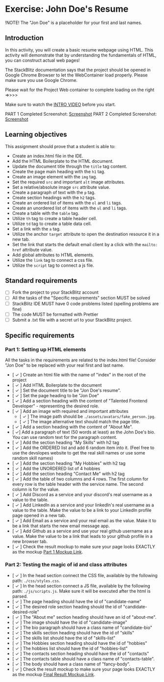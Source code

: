 # Exercise: John Doe's Resume

!NOTE! The "Jon Doe" is a placeholder for your first and last names.

## Introduction

In this activity, you will create a basic resume webpage using HTML. This activity will demonstrate that by understanding the fundamentals of HTML, you can construct actual web pages!

The StackBlitz documentation says that the project should be opened in Google Chrome Browser to let the WebContainer load properly. Please make sure you use Google Chrome.

Please wait for the Project Web container to complete loading on the right =>>>>

Make sure to watch the [INTRO VIDEO](https://www.loom.com/share/7dc80d1a15f74d718dba51ed8490cacd?sid=40bfa1ba-526c-49b2-993f-7822deb6f731) before you start.

PART 1 Completed Screenshot: [Screenshot](https://github.com/devslopes/html-jon-doe-resume-unsolved/blob/master/assets/images/p1-solved-mockup.png)
PART 2 Completed Screenshot: [Screenshot](https://github.com/devslopes/html-jon-doe-resume-unsolved/blob/master/assets/images/p2-solved-mockup.png)

## Learning objectives

This assignment should prove that a student is able to:

- Create an index.html file in the IDE.
- Add the HTML Boilerplate to the HTML document.
- Update the document title through the `title` tag content.
- Create the page main heading with the `h1` tag.
- Create an image element with the `img` tag.
- Set the required `src` and important `alt` image attributes.
- Set a relative/absolute image `src` attribute value.
- Create a paragraph of text with the `p` tag.
- Create section headings with the `h2` tags.
- Create an ordered list of items with the `ol` and `li` tags.
- Create an unordered list of items with the `ul` and `li` tags.
- Create a table with the `table` tag.
- Utilize `th` tag to create a table header cell.
- Utilize `td` tag to create a table data cell.
- Set a link with the `a` tag.
- Utilize the anchor `target` attribute to open the destination resource it in a new tab.
- Set the link that starts the default email client by a click with the `mailto:` `href` attribute value.
- Add global attributes to HTML elements.
- Utilize the `link` tag to connect a css file.
- Utilize the `script` tag to connect a js file.

## Standard requirements

- [ ] Fork the project to your StackBlitz account
- [ ] All the tasks of the "Specific requirements" section MUST be solved
- [ ] StackBlitz IDE MUST have 0 code problems listed (spelling problems are fine)
- [ ] The code MUST be formatted with Prettier
- [ ] Submit a .txt file with a secret url to your StackBlitz project.

## Specific requirements

### Part 1: Setting up HTML elements

All the tasks in the requirements are related to the index.html file! Consider "Jon Doe" to be replaced with your real first and last name.

- [ ✓ ] Create an html file with the name of "index" in the root of the project
- [ ✓ ] Add HTML Boilerplate to the document
- [ ✓ ] Set the document title to be "Jon Doe's resume".
- [ ✓ ] Set the page heading to be "Jon Doe"
- [ ✓ ] Add a section heading with the content of "Talented Frontend Developer" - representing the desired role.
- [ ✓ ] Add an image with required and important attributes
  - [ ✓ ] The image path should be `./assets/avatars/fake_person.jpg`.
  - [ ✓ ] The image alternative text should match the page title.
- [ ✓ ] Add a section heading with the content of "About Me".
- [ ✓] Add a paragraph of text (50 words at least) as the John Doe's bio. You can use random text for the paragraph content.
- [ ✓ ] Add the section heading "My Skills" with h2 tag
- [ ✓ ] Add the ORDERED list and add 6 random item into it. (Feel free to use the devslopes website to get the real skill names or use some random skill names)
- [ ✓ ] Add the section heading "My Hobbies" with h2 tag
- [ ✓ ] Add the UNORDERED list of 4 hobbies
- [ ✓ ] Add the section heading "Contact Me" with h2 tag
- [ ✓ ] Add the table of two columns and 4 rows. The first column for every row is the table header with the service name. The second column is for the value.
- [ ✓ ] Add Discord as a service and your discord's real username as a value to the table.
- [ ✓ ] Add LinkedIn as a service and your linkedIn's real username as a value to the table. Make the value to be a link to your LinkedIn profile page opened in a new tab.
- [ ✓ ] Add Email as a service and your real email as the value. Make it to be a link that starts the new email message app.
- [ ✓ ] Add Github as a service and use your real github username as a value. Make the value to be a link that leads to your github profile in a new browser tab.
- [ ✓ ] Check the result mockup to make sure your page looks EXACTLY as the mockup [Part 1 Mockup Link](https://github.com/devslopes/html-jon-doe-resume-unsolved/blob/master/assets/images/p1-solved-mockup.png).

### Part 2: Testing the magic of id and class attributes

- [ ✓ ] In the head section connect the CSS file, available by the following path: `./css/styles.css`.
- [ ✓ ] In the head section connect a JS file, available by the following path: `./js/scripts.js`. Make sure it will be executed after the html is parsed.
- [ ✓ ] The page heading should have the id of "candidate-name"
- [ ✓ ] The desired role section heading should the id of "candidate-desired-role"
- [ ✓ ] The "About me" section heading should have an id of "about-me".
- [ ✓ ] The image should have the id of "candidate-image"
- [ ✓ ] The bio paragraph should have a class name of "candidate-bio"
- [ ✓ ] The skills section heading should have the id of "skills"
- [ ✓ ] The skills list should have the id of "skills-list"
- [ ✓ ] The Hobbies section heading should have the id of "hobbies"
- [ ✓ ] The hobbies list should have the id of "hobbies-list"
- [ ✓ ] The contacts section heading should have the id of "contacts"
- [ ✓ ] The contacts table should have a class name of "contacts-table".
- [ ✓ ] The body should have a class name of "fancy-body".
- [ ✓ ] Check the result mockup to make sure your page looks EXACTLY as the mockup [Final Result Mockup Link](https://github.com/devslopes/html-jon-doe-resume-unsolved/blob/master/assets/images/p2-solved-mockup.png).
